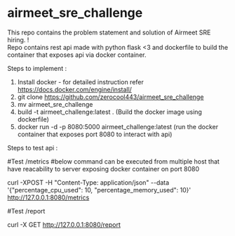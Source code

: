 # airmeet_sre_challenge
This repo contains the problem statement and solution of Airmeet SRE hiring. !  
Repo contains rest api made with python flask &lt;3 and dockerfile to build the container that exposes api via docker container.


Steps to implement :

1. Install docker - for detailed instruction refer <https://docs.docker.com/engine/install/>
2. git clone https://github.com/zerocool443/airmeet_sre_challenge
3. mv airmeet_sre_challenge
4. build -t airmeet_challenge:latest . (Build the docker image using dockerfile)
5. docker run -d -p 8080:5000 airmeet_challenge:latest (run the docker container that exposes port 8080 to interact with api)

Steps to test api :


#Test /metrics 
#below command can be executed from multiple host that have reacability to server exposing docker container on port 8080

curl -XPOST -H "Content-Type: application/json"​ --data '{"percentage_cpu_used": 10, "percentage_memory_used": 10}' http://127.0.0.1:8080/metrics

#Test /report 

curl -X GET http://127.0.0.1:8080/report


